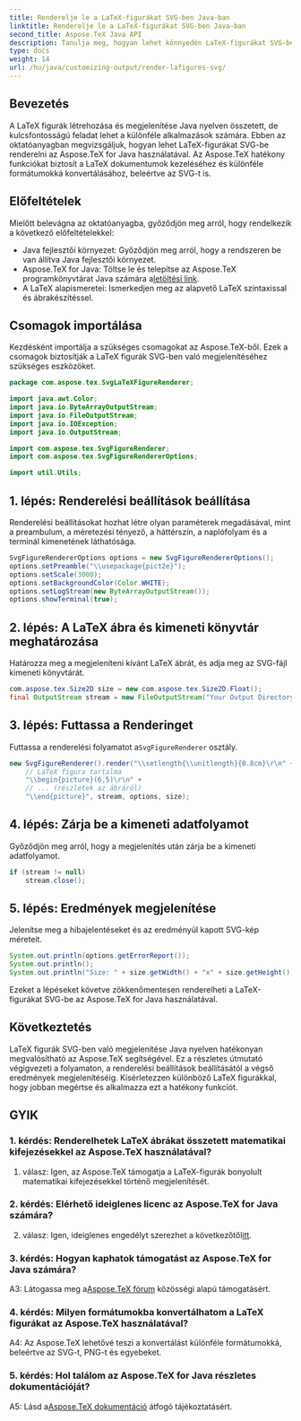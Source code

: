 ```yaml
---
title: Renderelje le a LaTeX-figurákat SVG-ben Java-ban
linktitle: Renderelje le a LaTeX-figurákat SVG-ben Java-ban
second_title: Aspose.TeX Java API
description: Tanulja meg, hogyan lehet könnyedén LaTeX-figurákat SVG-be renderelni Java nyelven az Aspose.TeX használatával. Kövesse ezt a lépésről lépésre szóló útmutatót a zökkenőmentes integráció érdekében.
type: docs
weight: 14
url: /hu/java/customizing-output/render-lafigures-svg/
---
```

## Bevezetés

A LaTeX figurák létrehozása és megjelenítése Java nyelven összetett, de kulcsfontosságú feladat lehet a különféle alkalmazások számára. Ebben az oktatóanyagban megvizsgáljuk, hogyan lehet LaTeX-figurákat SVG-be renderelni az Aspose.TeX for Java használatával. Az Aspose.TeX hatékony funkciókat biztosít a LaTeX dokumentumok kezeléséhez és különféle formátumokká konvertálásához, beleértve az SVG-t is.

## Előfeltételek

Mielőtt belevágna az oktatóanyagba, győződjön meg arról, hogy rendelkezik a következő előfeltételekkel:

- Java fejlesztői környezet: Győződjön meg arról, hogy a rendszeren be van állítva Java fejlesztői környezet.
-  Aspose.TeX for Java: Töltse le és telepítse az Aspose.TeX programkönyvtárat Java számára a[letöltési link](https://releases.aspose.com/tex/java/).
- A LaTeX alapismeretei: Ismerkedjen meg az alapvető LaTeX szintaxissal és ábrakészítéssel.

## Csomagok importálása

Kezdésként importálja a szükséges csomagokat az Aspose.TeX-ből. Ezek a csomagok biztosítják a LaTeX figurák SVG-ben való megjelenítéséhez szükséges eszközöket.

```java
package com.aspose.tex.SvgLaTeXFigureRenderer;

import java.awt.Color;
import java.io.ByteArrayOutputStream;
import java.io.FileOutputStream;
import java.io.IOException;
import java.io.OutputStream;

import com.aspose.tex.SvgFigureRenderer;
import com.aspose.tex.SvgFigureRendererOptions;

import util.Utils;
```

## 1. lépés: Renderelési beállítások beállítása

Renderelési beállításokat hozhat létre olyan paraméterek megadásával, mint a preambulum, a méretezési tényező, a háttérszín, a naplófolyam és a terminál kimenetének láthatósága.

```java
SvgFigureRendererOptions options = new SvgFigureRendererOptions();
options.setPreamble("\\usepackage{pict2e}");
options.setScale(3000);
options.setBackgroundColor(Color.WHITE);
options.setLogStream(new ByteArrayOutputStream());
options.showTerminal(true);
```

## 2. lépés: A LaTeX ábra és kimeneti könyvtár meghatározása

Határozza meg a megjeleníteni kívánt LaTeX ábrát, és adja meg az SVG-fájl kimeneti könyvtárát.

```java
com.aspose.tex.Size2D size = new com.aspose.tex.Size2D.Float();
final OutputStream stream = new FileOutputStream("Your Output Directory" + "text-and-formula.svg");
```

## 3. lépés: Futtassa a Renderinget

 Futtassa a renderelési folyamatot a`SvgFigureRenderer` osztály.

```java
new SvgFigureRenderer().render("\\setlength{\\unitlength}{0.8cm}\r\n" +
    // LaTeX figura tartalma
    "\\begin{picture}(6,5)\r\n" +
    // ... (részletek az ábráról)
    "\\end{picture}", stream, options, size);
```

## 4. lépés: Zárja be a kimeneti adatfolyamot

Győződjön meg arról, hogy a megjelenítés után zárja be a kimeneti adatfolyamot.

```java
if (stream != null)
    stream.close();
```

## 5. lépés: Eredmények megjelenítése

Jelenítse meg a hibajelentéseket és az eredményül kapott SVG-kép méreteit.

```java
System.out.println(options.getErrorReport());
System.out.println();
System.out.println("Size: " + size.getWidth() + "x" + size.getHeight());
```

Ezeket a lépéseket követve zökkenőmentesen renderelheti a LaTeX-figurákat SVG-be az Aspose.TeX for Java használatával.

## Következtetés

LaTeX figurák SVG-ben való megjelenítése Java nyelven hatékonyan megvalósítható az Aspose.TeX segítségével. Ez a részletes útmutató végigvezeti a folyamaton, a renderelési beállítások beállításától a végső eredmények megjelenítéséig. Kísérletezzen különböző LaTeX figurákkal, hogy jobban megértse és alkalmazza ezt a hatékony funkciót.

## GYIK

### 1. kérdés: Renderelhetek LaTeX ábrákat összetett matematikai kifejezésekkel az Aspose.TeX használatával?

1. válasz: Igen, az Aspose.TeX támogatja a LaTeX-figurák bonyolult matematikai kifejezésekkel történő megjelenítését.

### 2. kérdés: Elérhető ideiglenes licenc az Aspose.TeX for Java számára?

 2. válasz: Igen, ideiglenes engedélyt szerezhet a következőtől[itt](https://purchase.aspose.com/temporary-license/).

### 3. kérdés: Hogyan kaphatok támogatást az Aspose.TeX for Java számára?

 A3: Látogassa meg a[Aspose.TeX fórum](https://forum.aspose.com/c/tex/47) közösségi alapú támogatásért.

### 4. kérdés: Milyen formátumokba konvertálhatom a LaTeX figurákat az Aspose.TeX használatával?

A4: Az Aspose.TeX lehetővé teszi a konvertálást különféle formátumokká, beleértve az SVG-t, PNG-t és egyebeket.

### 5. kérdés: Hol találom az Aspose.TeX for Java részletes dokumentációját?

 A5: Lásd a[Aspose.TeX dokumentáció](https://reference.aspose.com/tex/java/) átfogó tájékoztatásért.